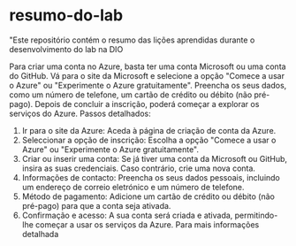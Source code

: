 # resumo-do-lab
"Este repositório contém o resumo das lições aprendidas durante o desenvolvimento do lab na DIO

Para criar uma conta no Azure, basta ter uma conta Microsoft ou uma conta do GitHub. Vá para o site da Microsoft e selecione a opção "Comece a usar o Azure" ou "Experimente o Azure gratuitamente". Preencha os seus dados, como um número de telefone, um cartão de crédito ou débito (não pré-pago). Depois de concluir a inscrição, poderá começar a explorar os serviços do Azure. 
Passos detalhados:
1. Ir para o site da Azure:
Aceda à página de criação de conta da Azure. 
2. Seleccionar a opção de inscrição:
Escolha a opção "Comece a usar o Azure" ou "Experimente o Azure gratuitamente". 
3. Criar ou inserir uma conta:
Se já tiver uma conta da Microsoft ou GitHub, insira as suas credenciais. Caso contrário, crie uma nova conta. 
4. Informações de contacto:
Preencha os seus dados pessoais, incluindo um endereço de correio eletrónico e um número de telefone. 
5. Método de pagamento:
Adicione um cartão de crédito ou débito (não pré-pago) para que a conta seja ativada. 
6. Confirmação e acesso:
A sua conta será criada e ativada, permitindo-lhe começar a usar os serviços da Azure. 
Para mais informações detalhada
